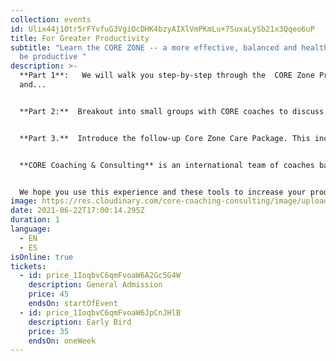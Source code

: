 ```yaml
---
collection: events
id: Ulix44j10tr5rFYvfuG3VgiOcDHK4bzyAIXlVmPKmLu+7SuxaLySb21x3Qqeo6uP
title: For Greater Productivity
subtitle: "Learn the CORE ZONE -- a more effective, balanced and healthy way to
  be productive "
description: >-
  **Part 1**:   We will walk you step-by-step through the  CORE Zone Process
  and...


  **Part 2:**  Breakout into small groups with CORE coaches to discuss...


  **Part 3.**  Introduce the follow-up Core Zone Care Package. This includes a video/audio of this CORE Zone session (so you can return anytime). You will also receive check-in texts from your coach, plus other Core  Zone resources, including the many benefits of this process.


  **CORE Coaching & Consulting** is an international team of coaches based in the US, Europe and South America.  We use the Balancing Act principles of  CORE Coaching President  Sharon Seivert as a basis for this seminar.  


  We hope you use this experience and these tools to increase your productivity, health and well-being during these challenging times.
image: https://res.cloudinary.com/core-coaching-consulting/image/upload/v1617726389/productivity_rsmqax.jpg
date: 2021-06-22T17:00:14.295Z
duration: 1
language:
  - EN
  - ES
isOnline: true
tickets:
  - id: price_1IoqbvC6qmFvoaW6A2Gc5G4W
    description: General Admission
    price: 45
    endsOn: startOfEvent
  - id: price_1IoqbvC6qmFvoaW6JpCnJHlB
    description: Early Bird
    price: 35
    endsOn: oneWeek
---
```

